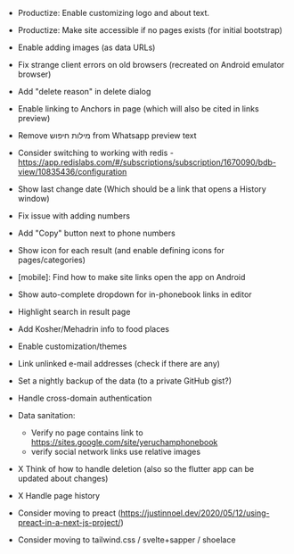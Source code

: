 - Productize: Enable customizing logo and about text.
- Productize: Make site accessible if no pages exists (for initial bootstrap)
- Enable adding images (as data URLs)
- Fix strange client errors on old browsers (recreated on Android emulator browser)
- Add "delete reason" in delete dialog
- Enable linking to Anchors in page (which will also be cited in links preview)
- Remove מילות חיפוש from Whatsapp preview text
- Consider switching to working with redis - https://app.redislabs.com/#/subscriptions/subscription/1670090/bdb-view/10835436/configuration
- Show last change date (Which should be a link that opens a History window)
- Fix issue with adding numbers

- Add "Copy" button next to phone numbers
- Show icon for each result (and enable defining icons for pages/categories)
- [mobile]: Find how to make site links open the app on Android
- Show auto-complete dropdown for in-phonebook links in editor
- Highlight search in result page
- Add Kosher/Mehadrin info to food places
- Enable customization/themes
- Link unlinked e-mail addresses (check if there are any)
- Set a nightly backup of the data (to a private GitHub gist?)
- Handle cross-domain authentication
- Data sanitation:
    * Verify no page contains link to https://sites.google.com/site/yeruchamphonebook
    * verify social network links use relative images
- X Think of how to handle deletion (also so the flutter app can be updated about changes)
- X Handle page history
- Consider moving to preact (https://justinnoel.dev/2020/05/12/using-preact-in-a-next-js-project/)
- Consider moving to tailwind.css / svelte+sapper / shoelace

